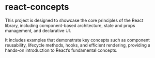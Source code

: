 # react-concepts

This project is designed to showcase the core principles of the React library, including component-based architecture, state and props management, and declarative UI.

It includes examples that demonstrate key concepts such as component reusability, lifecycle methods, hooks, and efficient rendering, providing a hands-on introduction to React’s fundamental concepts.